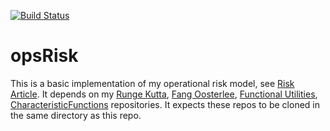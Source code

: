 [![Build Status](https://travis-ci.org/phillyfan1138/opsRisk.svg?branch=master)](https://travis-ci.org/phillyfan1138/opsRisk)

# opsRisk
This is a basic implementation of my operational risk model, see [Risk Article](http://www.risk.net/journal-operational-risk/2454227/operational-loss-correlated-frequency-and-severity-analytical).  It depends on my <a href="https://github.com/phillyfan1138/RungeKutta">Runge Kutta</a>,  <a href="https://github.com/phillyfan1138/FangOost">Fang Oosterlee</a>,  <a href="https://github.com/phillyfan1138/FunctionalUtilities">Functional Utilities</a>, 
<a href="https://github.com/phillyfan1138/CharacteristicFunctions">CharacteristicFunctions</a> repositories. It expects these repos to be cloned in the same directory as this repo.

